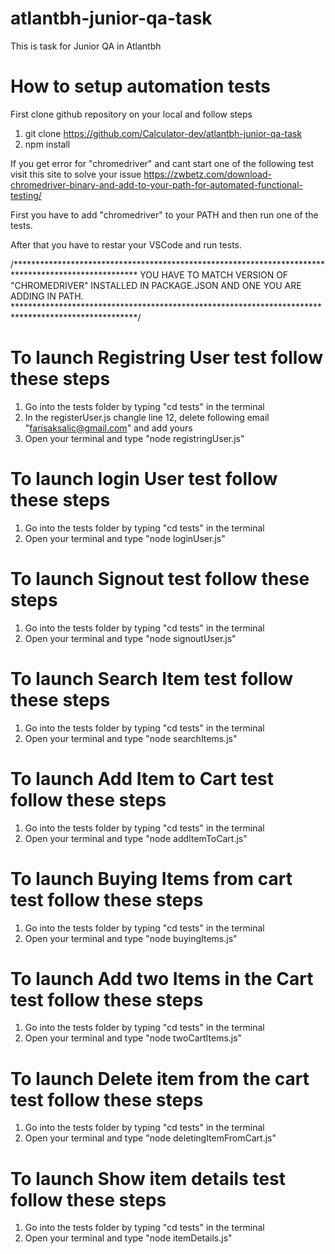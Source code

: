 # atlantbh-junior-qa-task
This is task for Junior QA in Atlantbh

# How to setup automation tests

First clone github repository on your local and follow steps

1. git clone https://github.com/Calculator-dev/atlantbh-junior-qa-task
2. npm install

If you get error for "chromedriver" and cant start one of the following test visit this site to solve your issue 
https://zwbetz.com/download-chromedriver-binary-and-add-to-your-path-for-automated-functional-testing/

First you have to add "chromedriver" to your PATH and then run one of the tests.

After that you have to restar your VSCode and run tests.


/****************************************************************************************************
YOU HAVE TO MATCH VERSION OF "CHROMEDRIVER" INSTALLED IN PACKAGE.JSON AND ONE YOU ARE ADDING IN PATH.
****************************************************************************************************/

# To launch Registring User test follow these steps

1. Go into the tests folder by typing "cd tests" in the terminal
2. In the registerUser.js changle line 12, delete following email "farisaksalic@gmail.com" and add yours
3. Open your terminal and type "node registringUser.js"

# To launch login User test follow these steps

1. Go into the tests folder by typing "cd tests" in the terminal
2. Open your terminal and type "node loginUser.js"

# To launch Signout test follow these steps

1. Go into the tests folder by typing "cd tests" in the terminal
2. Open your terminal and type "node signoutUser.js"

# To launch Search Item test follow these steps

1. Go into the tests folder by typing "cd tests" in the terminal
2. Open your terminal and type "node searchItems.js"

# To launch Add Item to Cart test follow these steps

1. Go into the tests folder by typing "cd tests" in the terminal
2. Open your terminal and type "node addItemToCart.js"

# To launch Buying Items from cart test follow these steps

1. Go into the tests folder by typing "cd tests" in the terminal
2. Open your terminal and type "node buyingItems.js" 

# To launch Add two Items in the Cart test follow these steps

1. Go into the tests folder by typing "cd tests" in the terminal
2. Open your terminal and type "node twoCartItems.js"

# To launch Delete item from the cart test follow these steps

1. Go into the tests folder by typing "cd tests" in the terminal
2. Open your terminal and type "node deletingItemFromCart.js"

# To launch Show item details test follow these steps

1. Go into the tests folder by typing "cd tests" in the terminal
2. Open your terminal and type "node itemDetails.js"

